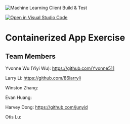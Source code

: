 ![Machine Learning Client Build & Test](https://github.com/software-students-fall2022/containerized-app-exercise-team3/actions/workflows/ml-client.yaml/badge.svg)

[![Open in Visual Studio Code](https://classroom.github.com/assets/open-in-vscode-c66648af7eb3fe8bc4f294546bfd86ef473780cde1dea487d3c4ff354943c9ae.svg)](https://classroom.github.com/online_ide?assignment_repo_id=9334538&assignment_repo_type=AssignmentRepo)
# Containerized App Exercise

## Team Members
Yvonne Wu (Yiyi Wu): https://github.com/Yvonne511

Larry Li: https://github.com/86larryli

Winston Zhang: 

Evan Huang: 

Harvey Dong: https://github.com/junyid

Otis Lu: 
